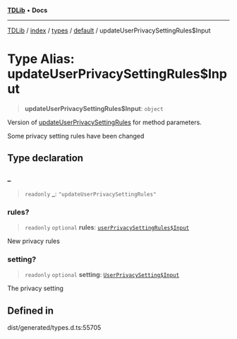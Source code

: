 [**TDLib**](../../../../../../README.md) • **Docs**

***

[TDLib](../../../../../../modules.md) / [index](../../../../../README.md) / [types](../../../README.md) / [default](../README.md) / updateUserPrivacySettingRules$Input

# Type Alias: updateUserPrivacySettingRules$Input

> **updateUserPrivacySettingRules$Input**: `object`

Version of [updateUserPrivacySettingRules](updateUserPrivacySettingRules.md) for method parameters.

Some privacy setting rules have been changed

## Type declaration

### \_

> `readonly` **\_**: `"updateUserPrivacySettingRules"`

### rules?

> `readonly` `optional` **rules**: [`userPrivacySettingRules$Input`](userPrivacySettingRules$Input-1.md)

New privacy rules

### setting?

> `readonly` `optional` **setting**: [`UserPrivacySetting$Input`](UserPrivacySetting$Input.md)

The privacy setting

## Defined in

dist/generated/types.d.ts:55705
